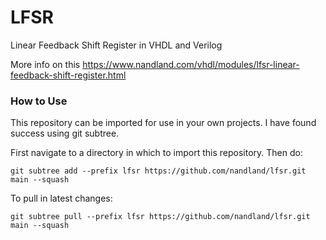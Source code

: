 # LFSR
Linear Feedback Shift Register in VHDL and Verilog

More info on this
https://www.nandland.com/vhdl/modules/lfsr-linear-feedback-shift-register.html

### How to Use
This repository can be imported for use in your own projects. I have found success using git subtree.

First navigate to a directory in which to import this repository. Then do:

`git subtree add --prefix lfsr https://github.com/nandland/lfsr.git main --squash`

To pull in latest changes:

`git subtree pull --prefix lfsr https://github.com/nandland/lfsr.git main --squash`
